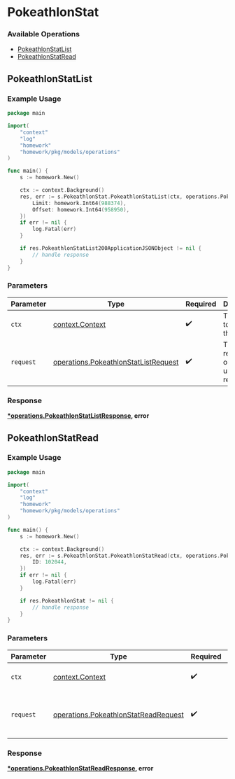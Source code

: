 # PokeathlonStat

### Available Operations

* [PokeathlonStatList](#pokeathlonstatlist)
* [PokeathlonStatRead](#pokeathlonstatread)

## PokeathlonStatList

### Example Usage

```go
package main

import(
	"context"
	"log"
	"homework"
	"homework/pkg/models/operations"
)

func main() {
    s := homework.New()

    ctx := context.Background()
    res, err := s.PokeathlonStat.PokeathlonStatList(ctx, operations.PokeathlonStatListRequest{
        Limit: homework.Int64(988374),
        Offset: homework.Int64(958950),
    })
    if err != nil {
        log.Fatal(err)
    }

    if res.PokeathlonStatList200ApplicationJSONObject != nil {
        // handle response
    }
}
```

### Parameters

| Parameter                                                                                    | Type                                                                                         | Required                                                                                     | Description                                                                                  |
| -------------------------------------------------------------------------------------------- | -------------------------------------------------------------------------------------------- | -------------------------------------------------------------------------------------------- | -------------------------------------------------------------------------------------------- |
| `ctx`                                                                                        | [context.Context](https://pkg.go.dev/context#Context)                                        | :heavy_check_mark:                                                                           | The context to use for the request.                                                          |
| `request`                                                                                    | [operations.PokeathlonStatListRequest](../../models/operations/pokeathlonstatlistrequest.md) | :heavy_check_mark:                                                                           | The request object to use for the request.                                                   |


### Response

**[*operations.PokeathlonStatListResponse](../../models/operations/pokeathlonstatlistresponse.md), error**


## PokeathlonStatRead

### Example Usage

```go
package main

import(
	"context"
	"log"
	"homework"
	"homework/pkg/models/operations"
)

func main() {
    s := homework.New()

    ctx := context.Background()
    res, err := s.PokeathlonStat.PokeathlonStatRead(ctx, operations.PokeathlonStatReadRequest{
        ID: 102044,
    })
    if err != nil {
        log.Fatal(err)
    }

    if res.PokeathlonStat != nil {
        // handle response
    }
}
```

### Parameters

| Parameter                                                                                    | Type                                                                                         | Required                                                                                     | Description                                                                                  |
| -------------------------------------------------------------------------------------------- | -------------------------------------------------------------------------------------------- | -------------------------------------------------------------------------------------------- | -------------------------------------------------------------------------------------------- |
| `ctx`                                                                                        | [context.Context](https://pkg.go.dev/context#Context)                                        | :heavy_check_mark:                                                                           | The context to use for the request.                                                          |
| `request`                                                                                    | [operations.PokeathlonStatReadRequest](../../models/operations/pokeathlonstatreadrequest.md) | :heavy_check_mark:                                                                           | The request object to use for the request.                                                   |


### Response

**[*operations.PokeathlonStatReadResponse](../../models/operations/pokeathlonstatreadresponse.md), error**

